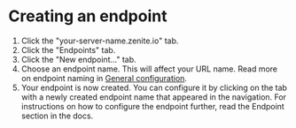# Creating an endpoint

1. Click the "your-server-name.zenite.io" tab.
2. Click the "Endpoints" tab.
3. Click the "New endpoint..." tab.
4. Choose an endpoint name. This will affect your URL name. Read more on endpoint naming in [General configuration](endpoints/general.md).
5. Your endpoint is now created. You can configure it by clicking on the tab with a newly created endpoint name that appeared in the navigation. For instructions on how to configure the endpoint further, read the Endpoint section in the docs.
